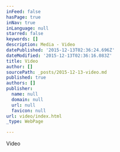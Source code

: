 ```yaml
---
inFeed: false
hasPage: true
inNav: true
inLanguage: null
starred: false
keywords: []
description: Media - Video
datePublished: '2015-12-13T02:36:24.696Z'
dateModified: '2015-12-13T02:36:16.083Z'
title: Video
author: []
sourcePath: _posts/2015-12-13-video.md
published: true
authors: []
publisher:
  name: null
  domain: null
  url: null
  favicon: null
url: video/index.html
_type: WebPage

---
```

Video